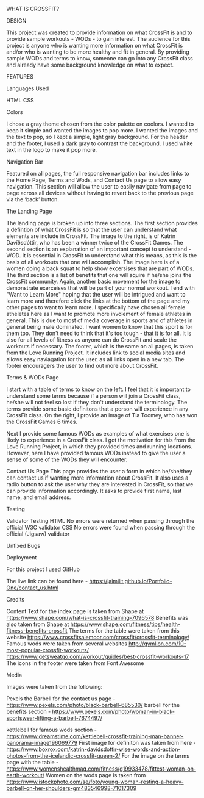 WHAT IS CROSSFIT?

DESIGN

This project was created to provide information on what CrossFit is and to provide sample workouts - WODs - to gain interest. The audience for this project is anyone who is wanting more information on what CrossFit is and/or who is wanting to be more healthy and fit in general. By providing sample WODs and terms to know, someone can go into any CrossFit class and already have some background knowledge on what to expect.

FEATURES

Languages Used

HTML
CSS

Colors

I chose a gray theme chosen from the color palette on coolors. I wanted to keep it simple and wanted the images to pop more. I wanted the images and the text to pop, so I kept a simple, light gray background. For the header and the footer, I used a dark gray to contrast the background. I used white text in the logo to make it pop more.



Navigation Bar

Featured on all pages, the full responsive navigation bar includes links to the Home Page, Terms and Wods, and Contact Us page to allow easy navigation.
This section will allow the user to easily navigate from page to page across all devices without having to revert back to the previous page via the ‘back’ button.

The Landing Page

The landing page is broken up into three sections. The first section provides a defintion of what CrossFit is so that the user can understand what elements are include in CrossFit. The image to the right, is of Katrin Davíðsdóttir, who has been a winner twice of the CrossFit Games. 
The second section is an explanation of an important concept to understand - WOD. It is essential in CrossFit to understand what this means, as this is the basis of all workouts that one will accomplish. The image here is of a women doing a back squat to help show excersises that are part of WODs.
The third section is a list of benefits that one will aquire if he/she joins the CrossFit community. Again, another basic movement for the image to demonstrate exerceises that will be part of your normal workout.
I end with "Want to Learn More" hoping that the user will be intrigued and want to learn more and therefore click the links at the bottom of the page and my other pages to want to learn more.
I specifically have chosen all female atheletes here as I want to promote more involement of female athletes in general. This is due to most of media coverage in sports and of athletes in general being male dominated. I want women to know that this sport is for them too. They don't need to think that it's too tough - that it is for all. It is also for all levels of fitness as anyone can do CrossFit and scale the workouts if necessary.
The footer, which is the same on all pages, is taken from the Love Running Project. It includes link to social media sites and allows easy naviagation for the user, as all links open in a new tab. The footer encouragers the user to find out more about CrossFit.


Terms & WODs Page

I start with a table of terms to know on the left. I feel that it is important to understand some terms because if a person will join a CrossFit class, he/she will not feel so lost if they don't understand the terminology. The terms provide some basic definitons that a person will experience in any CrossFit class. On the right, I provide an image of Tia Toomey, who has won the CrossFit Games 6 times.

Next I provide some famous WODs as examples of what exercises one is likely to experience in a CrossFit class. I got the motivation for this from the Love Running Project, in which they provided times and running locations. However, here I have provided famous WODs instead to give the user a sense of some of the WODs they will encounter.

Contact Us Page
This page provides the user a form in which he/she/they can contact us if wanting more information about CrossFit. It also uses a radio button to ask the user why they are interested in CrossFit, so that we can provide information accordingly. It asks to provide first name, last name, and email address. 

Testing



Validator Testing
HTML
No errors were returned when passing through the official W3C validator
CSS
No errors were found when passing through the official (Jigsaw) validator


Unfixed Bugs


Deployment

For this project I used GitHub

The live link can be found here - https://jaimilit.github.io/Portfolio-One/contact_us.html

Credits

Content
Text for the index page is taken from Shape at https://www.shape.com/what-is-crossfit-training-7096578
Benefits was also taken from Shape at https://www.shape.com/fitness/tips/health-fitness-benefits-crossfit
The terms for the table were taken from this website https://www.crossfitsalemoor.com/crossfit/crossfit-terminology/
Famous wods were taken from several websites http://gymlion.com/10-most-popular-crossfit-workouts/
https://www.getsweatgo.com/workout/guides/best-crossfit-workouts-17
The icons in the footer were taken from Font Awesome

Media

Images were taken from the following:

Pexels
the Barbell for the contact us page - https://www.pexels.com/photo/black-barbell-685530/
barbell for the benefits section - https://www.pexels.com/photo/woman-in-black-sportswear-lifting-a-barbell-7674497/



kettlebell for famous wods section - https://www.dreamstime.com/kettlebell-crossfit-training-man-banner-panorama-image196069779
First image for definiton was taken from here - https://www.boxrox.com/katrin-davidsdottir-wise-words-and-action-photos-from-the-icelandic-crossfit-queen-2/
For the image on the terms page with the table - https://www.womenshealthmag.com/fitness/g19933478/fittest-woman-on-earth-workout/
Women on the wods page is taken from https://www.istockphoto.com/se/foto/young-woman-resting-a-heavy-barbell-on-her-shoulders-gm483546998-71017309





